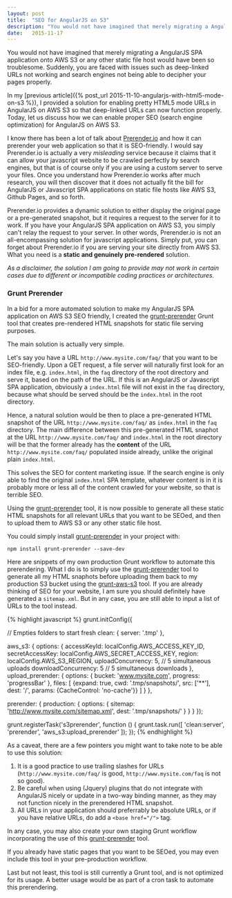 ```yaml
---
layout: post
title:  "SEO for AngularJS on S3"
description: "You would not have imagined that merely migrating a AngularJS SPA application onto AWS S3 or any other static file host would have been so troublesome... Today, let us discuss how we enable proper SEO (search engine optimization) for AngularJS on AWS S3."
date:   2015-11-17
---
```


<p class="intro"><span class="dropcap">Y</span>ou would not have imagined that merely migrating a AngularJS SPA application onto AWS S3 or any other static file host would have been so troublesome. Suddenly, you are faced with issues such as deep-linked URLs not working and search engines not being able to decipher your pages properly.</p>

In my [previous article]({% post_url 2015-11-10-angularjs-with-html5-mode-on-s3 %}), I provided a solution for enabling pretty HTML5 mode URLs in AngularJS on AWS S3 so that deep-linked URLs can now function properly. Today, let us discuss how we can enable proper SEO (search engine optimization) for AngularJS on AWS S3.

I know there has been a lot of talk about [Prerender.io](https://prerender.io/) and how it can prerender your web application so that it is SEO-friendly. I would say Prerender.io is actually a very *misleading* service because it claims that it can allow your javascript website to be crawled perfectly by search engines, but that is of course only if you are using a custom server to serve your files. Once you understand how Prerender.io works after much research, you will then discover that it does not actually fit the bill for AngularJS or Javascript SPA applications on static file hosts like AWS S3, Github Pages, and so forth.

Prerender.io provides a dynamic solution to either display the original page or a pre-generated snapshot, but it requires a request to the server for it to work. If you have your AngularJS SPA application on AWS S3, you simply can't relay the request to your server. In other words, Prerender.io is not an all-encompassing solution for javascript applications. Simply put, you can forget about Prerender.io if you are serving your site directly from AWS S3. What you need is a **static and genuinely pre-rendered** solution.

*As a disclaimer, the solution I am going to provide may not work in certain cases due to different or incompatible coding practices or architectures.*

### Grunt Prerender ###

In a bid for a more automated solution to make my AngularJS SPA application on AWS S3 SEO friendly, I created the [grunt-prerender](https://github.com/ericluwj/grunt-prerender) Grunt tool that creates pre-rendered HTML snapshots for static file serving purposes.

The main solution is actually very simple.

Let's say you have a URL `http://www.mysite.com/faq/` that you want to be SEO-friendly. Upon a GET request, a file server will naturally first look for an index file, e.g. `index.html`, in the `faq` directory of the root directory and serve it, based on the path of the URL. If this is an AngularJS or Javascript SPA application, obviously a `index.html` file will not exist in the `faq` directory, because what should be served should be the `index.html` in the root directory.

Hence, a natural solution would be then to place a pre-generated HTML snapshot of the URL `http://www.mysite.com/faq/` as `index.html` in the `faq` directory. The main difference between this pre-generated HTML snaphot at the URL `http://www.mysite.com/faq/` and `index.html` in the root directory will be that the former already has the **content** of the URL `http://www.mysite.com/faq/` populated inside already, unlike the original plain `index.html`.

This solves the SEO for content marketing issue. If the search engine is only able to find the original `index.html` SPA template, whatever content is in it is probably more or less all of the content crawled for your website, so that is terrible SEO.

Using the [grunt-prerender](https://github.com/ericluwj/grunt-prerender) tool, it is now possible to generate all these static HTML snapshots for all relevant URLs that you want to be SEOed, and then to upload them to AWS S3 or any other static file host.

You could simply install [grunt-prerender](https://github.com/ericluwj/grunt-prerender) in your project with:

    npm install grunt-prerender --save-dev

Here are snippets of my own production Grunt workflow to automate this prerendering. What I do is to simply use the [grunt-prerender](https://github.com/ericluwj/grunt-prerender) tool to generate all my HTML snaphots before uploading them back to my production S3 bucket using the [grunt-aws-s3](https://github.com/MathieuLoutre/grunt-aws-s3) tool. If you are already thinking of SEO for your website, I am sure you should definitely have generated a `sitemap.xml`. But in any case, you are still able to input a list of URLs to the tool instead.

{% highlight javascript %}
grunt.initConfig({

  // Empties folders to start fresh
  clean: {
    server: '.tmp'
  },

  aws_s3: {
    options: {
      accessKeyId: localConfig.AWS_ACCESS_KEY_ID,
      secretAccessKey: localConfig.AWS_SECRET_ACCESS_KEY,
      region: localConfig.AWS_S3_REGION,
      uploadConcurrency: 5, // 5 simultaneous uploads
      downloadConcurrency: 5 // 5 simultaneous downloads
    },
    upload_prerender: {
      options: {
        bucket: 'www.mysite.com',
        progress: 'progressBar'
      },
      files: [
        {expand: true, cwd: '.tmp/snapshots/', src: ['**'], dest: '/', params: {CacheControl: 'no-cache'}}
      ]
    }
  },

  prerender: {
    production: {
      options: {
        sitemap: 'http://www.mysite.com/sitemap.xml',
        dest: '.tmp/snapshots/'
      }
    }
  }
});

grunt.registerTask('s3prerender', function () {
  grunt.task.run([
    'clean:server',
    'prerender',
    'aws_s3:upload_prerender'
  ]);
});
{% endhighlight %}

As a caveat, there are a few pointers you might want to take note to be able to use this solution:

1. It is a good practice to use trailing slashes for URLs (`http://www.mysite.com/faq/` is good, `http://www.mysite.com/faq` is not so good).
2. Be careful when using (Jquery) plugins that do not integrate with AngularJS nicely or update in a two-way binding manner, as they may not function nicely in the prerendered HTML snapshot.
3. All URLs in your application should preferrably be absolute URLs, or if you have relative URLs, do add a `<base href="/">` tag.

In any case, you may also create your own staging Grunt workflow incorporating the use of this [grunt-prerender](https://github.com/ericluwj/grunt-prerender) tool.

If you already have static pages that you want to be SEOed, you may even include this tool in your pre-production workflow.

Last but not least, this tool is still currently a Grunt tool, and is not optimized for its usage. A better usage would be as part of a cron task to automate this prerendering.